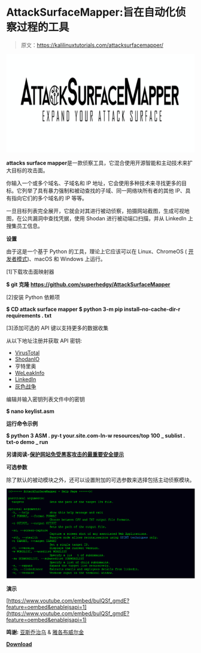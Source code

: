 # AttackSurfaceMapper:旨在自动化侦察过程的工具

> 原文：<https://kalilinuxtutorials.com/attacksurfacemapper/>

[![AttackSurfaceMapper : Tool That Aims To Automate The Reconnaissance Process](img//ee0336d83177d89f901704e261191ada.png "AttackSurfaceMapper : Tool That Aims To Automate The Reconnaissance Process")](https://1.bp.blogspot.com/-c6jjzdJX3So/XgSXJrsZTfI/AAAAAAAAEIc/oZ0HQbujhNswwbCqWtUexCdc5aP20CDxgCLcBGAsYHQ/s1600/ASM%25281%2529.png)

**attacks surface mapper**是一款侦察工具，它混合使用开源智能和主动技术来扩大目标的攻击面。

你输入一个或多个域名、子域名和 IP 地址，它会使用多种技术来寻找更多的目标。它列举了具有暴力强制和被动查找的子域、同一网络块所有者的其他 IP、具有指向它们的多个域名的 IP 等等。

一旦目标列表完全展开，它就会对其进行被动侦察，拍摄网站截图，生成可视地图，在公共漏洞中查找凭据，使用 Shodan 进行被动端口扫描，并从 LinkedIn 上搜集员工信息。

**设置**

由于这是一个基于 Python 的工具，理论上它应该可以在 Linux、ChromeOS ( [开发者模式](https://www.chromium.org/chromium-os/developer-information-for-chrome-os-devices/generic))、macOS 和 Windows 上运行。

[1]下载攻击面映射器

**$ git 克隆 https://github.com/superhedgy/AttackSurfaceMapper**

[2]安装 Python 依赖项

**$ CD attack surface mapper
$ python 3-m pip install–no-cache-dir-r requirements . txt**

[3]添加可选的 API 键以支持更多的数据收集

从以下地址注册并获取 API 密钥:

*   [VirusTotal](https://www.virustotal.com/gui/join-us)
*   [ShodanIO](https://account.shodan.io/register)
*   亨特里奥
*   [WeLeakInfo](https://weleakinfo.com/register)
*   [LinkedIn](https://www.linkedin.com/start/join)
*   [灰色战争](https://buckets.grayhatwarfare.com/register)

编辑并输入密钥列表文件中的密钥

**$ nano keylist.asm**

**运行命令示例**

**$ python 3 ASM . py-t your.site.com-ln-w resources/top 100 _ sublist . txt-o demo _ run**

**另请阅读-[保护网站免受黑客攻击的最重要安全提示](https://kalilinuxtutorials.com/security-tips-to-protect-website-from-hackers/)**

**可选参数**

除了默认的被动模块之外，还可以设置附加的可选参数来选择包括主动侦察模块。

![](img//bd2fc4a857b382a9e158aea876bf208a.png)

**演示**

[https://www.youtube.com/embed/buIQSf_gmdE?feature=oembed&enablejsapi=1](https://www.youtube.com/embed/buIQSf_gmdE?feature=oembed&enablejsapi=1)

**鸣谢:** [亚斯乔治乌](https://twitter.com/superhedgy) & [雅各布威尔金](https://github.com/Greenwolf)

[**Download**](https://github.com/superhedgy/AttackSurfaceMapper)
